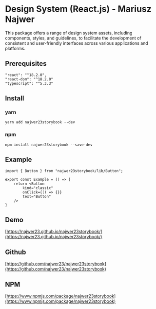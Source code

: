 
# Design System (React.js) - Mariusz Najwer

This package offers a range of design system assets, including components, styles, and guidelines, to facilitate the development of consistent and user-friendly interfaces across various applications and platforms.

## Prerequisites
```
"react": "^18.2.0",
"react-dom": "^18.2.0"
"typescript": "^5.3.3"
```

## Install

### yarn
```
yarn add najwer23storybook --dev
```

### npm
```
npm install najwer23storybook --save-dev
```

## Example
```
import { Button } from "najwer23storybook/lib/Button";

export const Example = () => {
	return <Button
		kind="classic"
		onClick={() => {}}
		text="Button"
	/>
}
```

## Demo
[https://najwer23.github.io/najwer23storybook/](https://najwer23.github.io/najwer23storybook/)

## Github
[https://github.com/najwer23/najwer23storybook](https://github.com/najwer23/najwer23storybook)

## NPM
[https://www.npmjs.com/package/najwer23storybook](https://www.npmjs.com/package/najwer23storybook)
